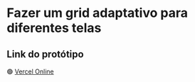 # Fazer um grid adaptativo para diferentes telas

## Link do protótipo
🟢  [Vercel Online](https://vercel.com/carecsnays-projects/grid-responsivo/4GPmjqTqTbKZ4D78J2nDiHVLrMHE)
